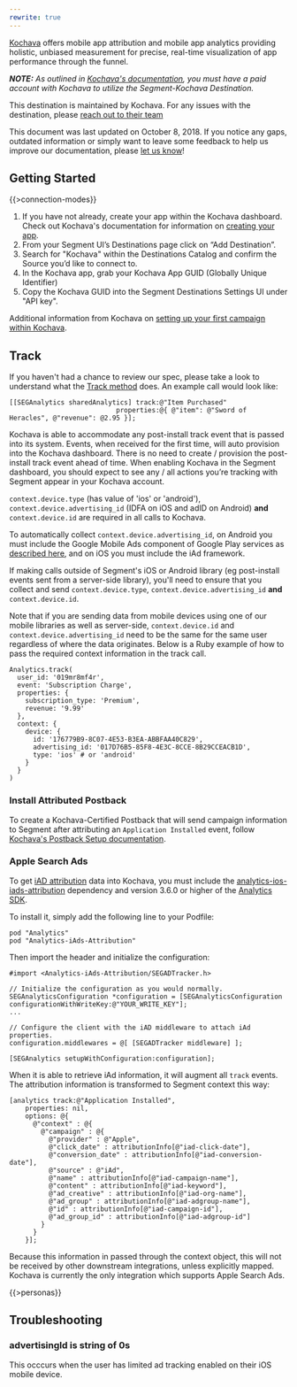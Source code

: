 ```yaml
---
rewrite: true
---
```


[Kochava](https://www.kochava.com/) offers mobile app attribution and mobile app analytics providing holistic, unbiased measurement for precise, real-time visualization of app performance through the funnel. 

_**NOTE:** As outlined in [Kochava's documentation](https://support.freeappanalytics.com/server-to-server-integration/segment-integration/), you must have a paid account with Kochava to utilize the Segment-Kochava Destination._

This destination is maintained by Kochava. For any issues with the destination, please [reach out to their team](mailto:support@kochava.com)

This document was last updated on October 8, 2018. If you notice any gaps, outdated information or simply want to leave some feedback to help us improve our documentation, please [let us know](https://segment.com/help/contact)!

## Getting Started

{{>connection-modes}}

1. If you have not already, create your app within the Kochava dashboard. Check out Kochava's documentation for information on [creating your app](http://support.kochava.com/create-manage-apps/create-edit-apps).
2. From your Segment UI’s Destinations page click on “Add Destination”.
3. Search for "Kochava" within the Destinations Catalog and confirm the Source you’d like to connect to.
4. In the Kochava app, grab your Kochava App GUID (Globally Unique Identifier)
5. Copy the Kochava GUID into the Segment Destinations Settings UI under "API key".

Additional information from Kochava on [setting up your first campaign within Kochava](https://support.kochava.com/campaign-management/create-an-install-campaign).

## Track

If you haven't had a chance to review our spec, please take a look to understand what the [Track method](https://segment.com/docs/spec/track/) does. An example call would look like:

```
[[SEGAnalytics sharedAnalytics] track:@"Item Purchased"
                           properties:@{ @"item": @"Sword of Heracles", @"revenue": @2.95 }];
```

Kochava is able to accommodate any post-install track event that is passed into its system. Events, when received for the first time, will auto provision into the Kochava dashboard. There is no need to create / provision the post-install track event ahead of time. When enabling Kochava in the Segment dashboard, you should expect to see any / all actions you’re tracking with Segment appear in your Kochava account.

`context.device.type` (has value of 'ios' or 'android'), `context.device.advertising_id` (IDFA on iOS and adID on Android) **and** `context.device.id` are required in all calls to Kochava.

To automatically collect `context.device.advertising_id`, on Android you must include the Google Mobile Ads component of Google Play services as [described here](https://developers.google.com/android/guides/setup#add_google_play_services_to_your_project), and on iOS you must include the iAd framework.

If making calls outside of Segment's iOS or Android library (eg post-install events sent from a server-side library), you'll need to ensure that you collect and send `context.device.type`, `context.device.advertising_id` **and** `context.device.id`.

Note that if you are sending data from mobile devices using one of our mobile libraries as well as server-side, `context.device.id` and `context.device.advertising_id` need to be the same for the same user regardless of where the data originates. Below is a Ruby example of how to pass the required context information in the track call.

```
Analytics.track(
  user_id: '019mr8mf4r',
  event: 'Subscription Charge',
  properties: {
    subscription_type: 'Premium',
    revenue: '9.99'
  },
  context: {
    device: {
      id: '176779B9-8C07-4E53-B3EA-ABBFAA40C829',
      advertising_id: '017D76B5-85F8-4E3C-8CCE-8B29CCEACB1D',
      type: 'ios' # or 'android'
    }
  }
)
```

### Install Attributed Postback

To create a Kochava-Certified Postback that will send campaign information to Segment after attributing an `Application Installed` event, follow [Kochava's Postback Setup documentation](https://support.kochava.com/campaign-management/create-a-kochava-certified-postback).

### Apple Search Ads

To get [iAD attribution](https://searchads.apple.com/help/measure-results/) data into Kochava, you must include the [analytics-ios-iads-attribution](https://github.com/segmentio/analytics-ios-iads-attribution) dependency and version 3.6.0 or higher of the [Analytics SDK](https://github.com/segmentio/analytics-ios).

To install it, simply add the following line to your Podfile:

```
pod "Analytics"
pod "Analytics-iAds-Attribution"
```
Then import the header and initialize the configuration:

```
#import <Analytics-iAds-Attribution/SEGADTracker.h>

// Initialize the configuration as you would normally.
SEGAnalyticsConfiguration *configuration = [SEGAnalyticsConfiguration configurationWithWriteKey:@"YOUR_WRITE_KEY"];
...

// Configure the client with the iAD middleware to attach iAd properties.
configuration.middlewares = @[ [SEGADTracker middleware] ];

[SEGAnalytics setupWithConfiguration:configuration];
```

When it is able to retrieve iAd information, it will augment all `track` events. The attribution information is transformed to Segment context this way:

```
[analytics track:@"Application Installed",
    properties: nil,
    options: @{
      @"context" : @{
        @"campaign" : @{
          @"provider" : @"Apple",
          @"click_date" : attributionInfo[@"iad-click-date"],
          @"conversion_date" : attributionInfo[@"iad-conversion-date"],
          @"source" : @"iAd",
          @"name" : attributionInfo[@"iad-campaign-name"],
          @"content" : attributionInfo[@"iad-keyword"],
          @"ad_creative" : attributionInfo[@"iad-org-name"],
          @"ad_group" : attributionInfo[@"iad-adgroup-name"],
          @"id" : attributionInfo[@"iad-campaign-id"],
          @"ad_group_id" : attributionInfo[@"iad-adgroup-id"]
        }
      }
    }];
```

Because this information in passed through the context object, this will not be received by other downstream integrations, unless explicitly mapped. Kochava is currently the only integration which supports Apple Search Ads.

{{>personas}}

## Troubleshooting

### advertisingId is string of 0s
This occcurs when the user has limited ad tracking enabled on their iOS mobile device.
